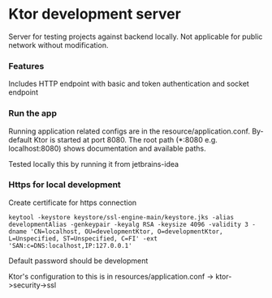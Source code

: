 # Ktor development server
Server for testing projects against backend locally. Not applicable for public network without modification.

### Features
Includes HTTP endpoint with basic and token authentication and socket endpoint

### Run the app
Running application related configs are in the resource/application.conf. By-default Ktor is started at port 8080.
The root path (*:8080 e.g. localhost:8080) shows documentation and available paths.

Tested locally this by running it from jetbrains-idea

### Https for local development
Create certificate for https connection
```
keytool -keystore keystore/ssl-engine-main/keystore.jks -alias developmentAlias -genkeypair -keyalg RSA -keysize 4096 -validity 3 -dname 'CN=localhost, OU=developmentKtor, O=developmentKtor, L=Unspecified, ST=Unspecified, C=FI' -ext 'SAN:c=DNS:localhost,IP:127.0.0.1'
```
Default password should be development

Ktor's configuration to this is in resources/application.conf -> ktor->security->ssl